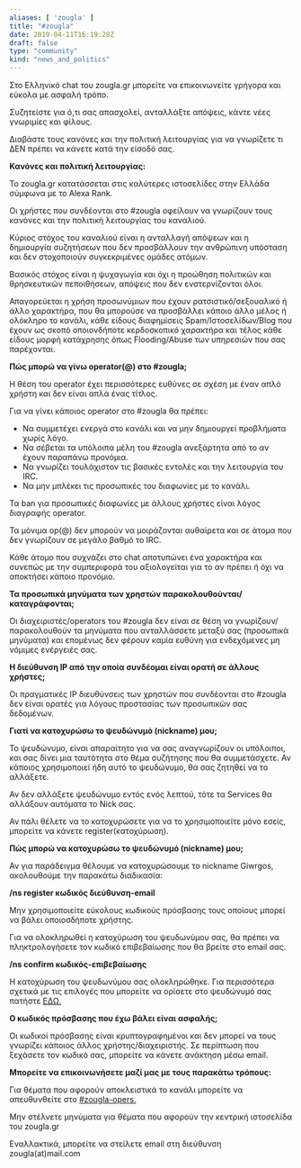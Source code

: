 ```yaml
---
aliases: [ 'zougla' ]
title: "#zougla"
date: 2019-04-11T16:19:28Z
draft: false
type: "community"
kind: "news_and_politics"
---
```


Στο Ελληνικό chat του zougla.gr μπορείτε να επικοινωνείτε γρήγορα και εύκολα με ασφαλή τρόπο.

Συζητείστε για ό,τι σας απασχολεί, ανταλλάξτε απόψεις, κάντε νέες γνωριμίες και φίλους.

Διαβάστε τους κανόνες και την πολιτική λειτουργίας για να γνωρίζετε τι ΔΕΝ πρέπει να κάνετε κατά την είσοδό σας.

**Κανόνες και πολιτική λειτουργίας:**

Το zougla.gr κατατάσσεται στις καλύτερες ιστοσελίδες στην Ελλάδα σύμφωνα με το Alexa Rank.

Οι χρήστες που συνδέονται στο #zougla οφείλουν να γνωρίζουν τους κανόνες και την πολιτική λειτουργίας του καναλιού.

Κύριος στόχος του καναλιού είναι η ανταλλαγή απόψεων και η δημιουργία συζητήσεων που δεν προσβάλλουν την ανθρώπινη υπόσταση και δεν στοχοποιούν συγκεκριμένες ομάδες ατόμων.

Βασικός στόχος είναι η ψυχαγωγία και όχι η προώθηση πολιτικών και θρησκευτικών πεποιθήσεων, απόψεις που δεν ενστερνίζονται όλοι.

Απαγορεύεται η χρήση προσωνύμιων που έχουν ρατσιστικό/σεξουαλικό ή άλλο χαρακτήρα, που θα μπορούσε να προσβάλλει κάποιο άλλο μέλος ή ολόκληρο το κανάλι, κάθε είδους διαφημίσεις Spam/Ιστοσελίδων/Blog που έχουν ως σκοπό οποιονδήποτε κερδοσκοπικό χαρακτήρα και τέλος κάθε είδους μορφή κατάχρησης όπως Flooding/Abuse των υπηρεσιών που σας παρέχονται.

**Πώς μπορώ να γίνω operator(@) στο #zougla;**

Η θέση του operator έχει περισσότερες ευθύνες σε σχέση με έναν απλό χρήστη και δεν είναι απλά ένας τίτλος.

Για να γίνει κάποιος operator στο #zougla θα πρέπει:

* Να συμμετέχει ενεργά στο κανάλι και να μην δημιουργεί προβλήματα χωρίς λόγο.
* Να σέβεται τα υπόλοιπα μέλη του #zougla ανεξάρτητα από το αν έχουν παραπάνω προνόμια.
* Να γνωρίζει τουλάχιστον τις βασικές εντολές και την λειτουργία του IRC.
* Να μην μπλέκει τις προσωπικές του διαφωνίες με το κανάλι.

Τα ban για προσωπικές διαφωνίες με άλλους χρήστες είναι λόγος διαγραφής operator.

Τα μόνιμα op(@) δεν μπορούν να μοιράζονται αυθαίρετα και σε άτομα που δεν γνωρίζουν σε μεγάλο βαθμό το IRC.

Κάθε άτομο που συχνάζει στο chat αποτυπώνει ένα χαρακτήρα και συνεπώς με την συμπεριφορά του αξιολογείται για το αν πρέπει ή όχι να αποκτήσει κάποιο προνόμιο.

**Τα προσωπικά μηνύματα των χρηστών παρακολουθούνται/καταγράφονται;**

Οι διαχειριστές/operators του #zougla δεν είναι σε θέση να γνωρίζουν/παρακολουθούν τα μηνύματα που ανταλλάσσετε μεταξύ σας (προσωπικά μηνύματα) και επομένως δεν φέρουν καμία ευθύνη για ενδεχόμενες μη νόμιμες ενέργειές σας.

**Η διεύθυνση IP από την οποία συνδέομαι είναι ορατή σε άλλους χρήστες;**

Οι πραγματικές IP διευθύνσεις των χρηστών που συνδέονται στο #zougla δεν είναι ορατές για λόγους προστασίας των προσωπικών σας δεδομένων.

**Γιατί να κατοχυρώσω το ψευδώνυμό (nickname) μου;**

Το ψευδώνυμο, είναι απαραίτητο για να σας αναγνωρίζουν οι υπόλοιποι, και σας δίνει μια ταυτότητα στο θέμα συζήτησης που θα συμμετάσχετε. Αν κάποιος χρησιμοποιεί ήδη αυτό το ψευδώνυμο, θα σας ζητηθεί να το αλλάξετε.

Αν δεν αλλάξετε ψευδώνυμο εντός ενός λεπτού, τότε τα Services θα αλλάξουν αυτόματα το Nick σας.

Αν πάλι θέλετε να το κατοχυρώσετε για να το χρησιμοποιείτε μόνο εσείς, μπορείτε να κάνετε register(κατοχύρωση).

**Πώς μπορώ να κατοχυρώσω το ψευδώνυμό (nickname) μου;**

Αν για παράδειγμα θέλουμε να κατοχυρώσουμε το nickname Giwrgos, ακολουθούμε την παρακάτω διαδικασία:

**/ns register κωδικός διεύθυνση-email**

Μην χρησιμοποιείτε εύκολους κωδικούς πρόσβασης τους οποίους μπορεί να βάλει οποιοσδήποτε χρήστης.

Για να ολοκληρωθεί η κατοχύρωση του ψευδωνύμου σας, θα πρέπει να πληκτρολογήσετε τον κωδικό επιβεβαίωσης που θα βρείτε στο email σας.

**/ns confirm κωδικός-επιβεβαίωσης**

Η κατοχύρωση του ψευδωνύμου σας ολοκληρώθηκε. Για περισσότερα σχετικά με τις επιλογές που μπορείτε να ορίσετε στο ψευδώνυμό σας πατήστε [ΕΔΩ.](https://snoonet.org/anope/#NickServ)

**Ο κωδικός πρόσβασης που έχω βάλει είναι ασφαλής;**

Οι κωδικοί πρόσβασης είναι κρυπτογραφημένοι και δεν μπορεί να τους γνωρίζει κάποιος άλλος χρήστης/διαχειριστής. Σε περίπτωση που ξεχάσετε τον κωδικό σας, μπορείτε να κάνετε ανάκτηση μέσω email.

**Μπορείτε να επικοινωνήσετε μαζί μας με τους παρακάτω τρόπους:**

Για θέματα που αφορούν αποκλειστικά το κανάλι μπορείτε να απευθυνθείτε στο [#zougla-opers.](https://webchat.snoonet.org/#zougla-opers)

Μην στέλνετε μηνύματα για θέματα που αφορούν την κεντρική ιστοσελίδα του zougla.gr

Εναλλακτικά, μπορείτε να στείλετε email στη διεύθυνση zougla(at)mail.com
